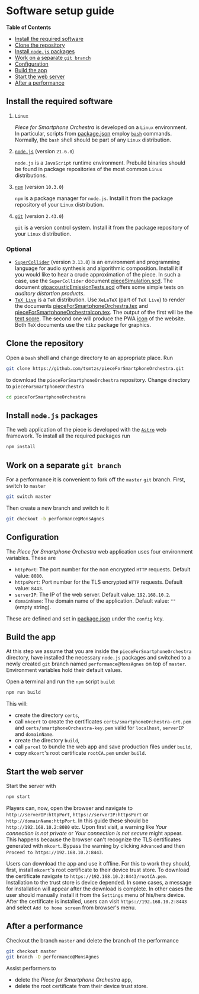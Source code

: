 # Software setup guide

**Table of Contents**

- [Install the required software](#install-the-required-software)
- [Clone the repository](#clone-the-repository)
- [Install `node.js` packages](#install-node.js-packages)
- [Work on a separate `git branch`](#work-on-a-separate-git-branch)
- [Configuration](#configuration)
- [Build the app](#build-the-app)
- [Start the web server](#start-the-web-server)
- [After a performance](#after-a-performance)

## Install the required software

1. `Linux`

	*Piece for Smartphone Orchestra* is developed on a `Linux` environment. In
	particular, scripts from [package.json](package.json) employ
	[`bash`](https://www.gnu.org/software/bash/) commands. Normally, the `bash` shell should
	be part of any `Linux` distribution.

2. [`node.js`](https://nodejs.org/en/) (version `21.6.0`)

	`node.js` is a `JavaScript` runtime environment. Prebuild binaries should be found
	in package repositories of the most common `Linux` distributions.

3. [`npm`](https://docs.npmjs.com/cli/v7/commands/npm) (version `10.3.0`)

	`npm` is a package manager for `node.js`. Install it from the package repository
	of your `Linux` distribution.

5. [`git`](https://git-scm.com/) (version `2.43.0`)

	`git` is a version control system. Install it from the package repository of your `Linux`
	distribution.

### Optional

- [`SuperCollider`](https://supercollider.github.io/) (version `3.13.0`) is an environment
	and programming language for audio synthesis and algorithmic composition. Install it
	if you would like to hear a crude approximation of the piece. In such a case, use the
	`SuperCollider` document [pieceSimulation.scd](supercollider/pieceSimulation.scd).
	The document [otoacousticEmissionTests.scd](supercollider/otoacousticEmissionTests.scd)
	offers some simple tests on *auditory distortion products*.
- [`TeX Live`](https://www.tug.org/texlive/) is a `TeX` distribution. Use `XeLaTeX` (part of `TeX Live`)
	to render the
	documents [pieceForSmartphoneOrchestra.tex](score/pieceForSmartphoneOrchestra.tex)
	and [pieceForSmartphoneOrchestraIcon.tex](tikz/pieceForSmartphoneOrchestraIcon.tex).
	The output of the first will be the [text score](score/pieceForSmartphoneOrchestra.pdf).
	The second one will produce the PWA
	[icon](src/icons/smartphoneOrchestra_192x192.png) of the website. Both
	`TeX` documents use the `tikz` package for graphics.

## Clone the repository

Open a `bash` shell and change directory to an appropriate place. Run

```bash
git clone https://github.com/tsmtzs/pieceForSmartphoneOrchestra.git
```

to download the `pieceForSmartphoneOrchestra` repository. Change directory
to `pieceForSmartphoneOrchestra`

```bash
cd pieceForSmartphoneOrchestra
```

## Install `node.js` packages

The web application of the piece is developed with the [`Astro`](https://astro.build/) web framework.
To install all the required packages run

```bash
npm install
```

## Work on a separate `git branch`

For a performance it is convenient to fork off the `master` `git` branch. First, switch to `master`

```bash
git switch master
```

Then create a new branch and switch to it

```bash
git checkout -b performance@MonsAgnes
```

## Configuration

The *Piece for Smartphone Orchestra* web application uses four environment variables. These are

- `httpPort`: The port number for the non encrypted `HTTP` requests. Default value: `8080`.
- `httpsPort`: Port number for the TLS encrypted `HTTP` requests. Default value: `8443`.
- `serverIP`: The IP of the web server. Default value: `192.168.10.2`.
- `domainName`: The domain name of the application. Default value: `""` (empty string).

These are defined and set in [package.json](package.json) under the `config` key.

## Build the app

At this step we assume that you are inside the `pieceForSmartphoneOrchestra` directory, have
installed the necessary `node.js` packages and switched to a newly created `git` branch named
`performance@MonsAgnes` on top of `master`. Environment variables hold their default values.

Open a terminal and run the `npm` script `build`:

```bash
npm run build
```

This will:

- create the directory `certs`,
- call `mkcert` to create the certificates `certs/smartphoneOrchestra-crt.pem` and
	`certs/smartphoneOrchestra-key.pem` valid for `localhost`, `serverIP` and `domainName`.
- create the directory `build`,
- call `parcel` to bundle the web app and save production files under `build`,
- copy `mkcert`'s root certificate `rootCA.pem` under `build`.

## Start the web server

Start the server with

```bash
npm start
```

Players can, now, open the browser and navigate to `http://serverIP:httpPort`,
`https://serverIP:httpsPort` or `http://domainName:httpPort`. In this guide these
should be `http://192.168.10.2:8080` etc. Upon first visit, a warning like *Your connection is not private*
or *Your connection is not secure* might appear. This happens because the browser can't recognize the
TLS certificates generated with `mkcert`. Bypass the warning by clicking `Advanced` and then
`Proceed to https://192.168.10.2:8443`.

Users can download the app and use it offline. For this to work they should, first, install `mkcert`'s
root certificate to their device trust store. To download the certificate navigate to
`https://192.168.10.2:8443/rootCA.pem`. Installation to the trust store is device depended.
In some cases, a message for installation will appear after the download is complete. In other cases
the user should manually install it from the `Settings` menu of his/hers device. After the certificate
is installed,
users can visit `https://192.168.10.2:8443` and select `Add to home screen` from browser's menu.

## After a performance

Checkout the branch `master` and delete the branch of the performance
```bash
git checkout master
git branch -D performance@MonsAgnes
```

Assist performers to

- delete the *Piece for Smartphone Orchestra* app,
- delete the root certificate from their device trust store.
